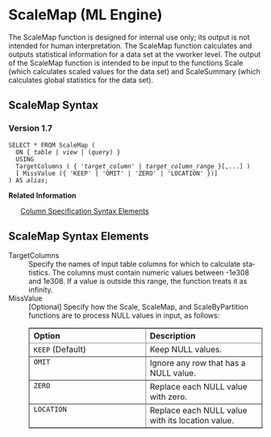 <div class="nested0" aria-labelledby="ariaid-title1" topicindex="1" topicid="fna1507827820130" id="fna1507827820130"><h1 class="title topictitle1" id="ariaid-title1">ScaleMap (ML Engine)</h1><div class="body conbody"><div class="section" id="fna1507827820130__section_N1000E_N1000C_N10001">
<p class="p">The ScaleMap function is designed for internal use only; its output is not intended for human interpretation. The ScaleMap function calculates and outputs statistical information for a data set at the vworker level. The output of the ScaleMap function is intended to be input to the functions Scale (which calculates scaled values for the data set) and ScaleSummary (which calculates global statistics for the data set).</p></div></div><div class="topic reference nested1" aria-labelledby="ariaid-title2" topicindex="2" topicid="nzp1507827828139" xml:lang="en-us" lang="en-us" id="nzp1507827828139">
<h2 class="title topictitle2" id="ariaid-title2">ScaleMap Syntax</h2><div class="body refbody"><div class="section" id="nzp1507827828139__section_N1000E_N1000C_N10001">
<h3 class="title sectiontitle">Version <span>1.7</span></h3><pre class="pre codeblock" xml:space="preserve"><code>SELECT * FROM ScaleMap (
  <span>ON { <var class="keyword varname">table</var> | <var class="keyword varname">view</var> | (<var class="keyword varname">query</var>) }</span>
  USING
  TargetColumns ( { '<var class="keyword varname">target_column</var>' | <var class="keyword varname">target_column_range</var> }[,...] )
  [ MissValue ({ 'KEEP' | 'OMIT' | 'ZERO' | 'LOCATION' })]
) AS <var class="keyword varname">alias</var>;</code></pre></div></div><div class="related-links"><div class="linklistheader"><p></p><b>Related Information</b></div>
<ul class="linklist linklist relinfo"><div class="linklistmember"><a href="ndv1557782188375.md">Column Specification Syntax Elements</a></div></ul></div></div><div class="topic reference nested1" aria-labelledby="ariaid-title3" topicindex="3" topicid="nwg1507827832154" xml:lang="en-us" lang="en-us" id="nwg1507827832154">
<h2 class="title topictitle2" id="ariaid-title3">ScaleMap Syntax Elements</h2><div class="body refbody"><div class="section" id="nwg1507827832154__section_N10011_N1000E_N10001"><dl class="dl parml"><dt class="dt pt dlterm">TargetColumns</dt><dd class="dd pd">Specify the names of input table columns for which to calculate statistics. The columns must contain numeric values between -1e308 and 1e308. If a value is outside this range, the function treats it as infinity.</dd><dt class="dt pt dlterm">MissValue</dt><dd class="dd pd">[Optional] Specify how the Scale, ScaleMap, and ScaleByPartition functions are to process NULL values in input, as follows:
<div class="tablenoborder"><table cellpadding="4" cellspacing="0" summary="" id="nwg1507827832154__table_s3l_mv2_gdb" class="table" frame="border" border="1" rules="all"><div class="caption"></div><colgroup span="1"><col style="width:50%" span="1"></col><col style="width:50%" span="1"></col></colgroup><thead class="thead" style="text-align:left;"><tr class="row"><th class="entry cellrowborder" style="vertical-align:top;" id="d89926e127" rowspan="1" colspan="1">Option</th><th class="entry cellrowborder" style="vertical-align:top;" id="d89926e129" rowspan="1" colspan="1">Description</th></tr></thead><tbody class="tbody"><tr class="row"><td class="entry cellrowborder" style="vertical-align:top;" headers="d89926e127" rowspan="1" colspan="1"><code class="ph codeph">KEEP</code> (Default)</td><td class="entry cellrowborder" style="vertical-align:top;" headers="d89926e129" rowspan="1" colspan="1">Keep NULL values.</td></tr><tr class="row"><td class="entry cellrowborder" style="vertical-align:top;" headers="d89926e127" rowspan="1" colspan="1"><code class="ph codeph">OMIT</code></td><td class="entry cellrowborder" style="vertical-align:top;" headers="d89926e129" rowspan="1" colspan="1">Ignore any row that has a NULL value.</td></tr><tr class="row"><td class="entry cellrowborder" style="vertical-align:top;" headers="d89926e127" rowspan="1" colspan="1"><code class="ph codeph">ZERO</code></td><td class="entry cellrowborder" style="vertical-align:top;" headers="d89926e129" rowspan="1" colspan="1">Replace each NULL value with zero.</td></tr><tr class="row"><td class="entry cellrowborder" style="vertical-align:top;" headers="d89926e127" rowspan="1" colspan="1"><code class="ph codeph">LOCATION</code></td><td class="entry cellrowborder" style="vertical-align:top;" headers="d89926e129" rowspan="1" colspan="1">Replace each NULL value with its location value.</td></tr></tbody></table></div></dd></dl></div></div></div></div>
